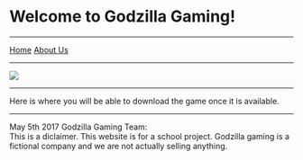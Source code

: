 # Welcome to Godzilla Gaming!

* * *

[Home](index.md)    [About Us](aboutus.md)    

* * *

![](mouseandkeyboard.jpg)

* * *

Here is where you will be able to download the game once it is available.

* * *

May 5th 2017 Godzilla Gaming Team:  
This is a diclaimer. This website is for a school project. Godzilla gaming is a fictional company and we are not actually selling anything.

